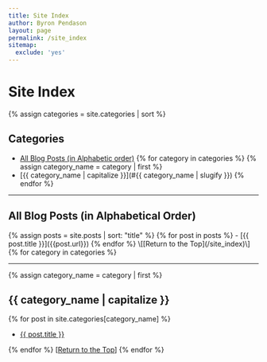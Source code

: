 ```yaml
---
title: Site Index
author: Byron Pendason
layout: page
permalink: /site_index
sitemap:
  exclude: 'yes'
---
```


# Site Index

{% assign categories = site.categories | sort %}

<!-- {% include search-form.html %} -->

## Categories
- [All Blog Posts (in Alphabetic order)](#all-blog-posts)
{% for category in categories %}
{% assign category_name = category | first %}
- [{{ category_name | capitalize }}](#{{ category_name | slugify }})
{% endfor %}
* * *
<h2 id="all-blog-posts"> All Blog Posts (in Alphabetical Order)</h2>
{% assign posts = site.posts | sort: "title" %}
{% for post in posts %}
- [{{ post.title }}]({{post.url}})
{% endfor %}
\[[Return to the Top](/site_index)\]
{% for category in categories %}

* * *

{% assign category_name = category | first %}

<h2 id="{{ category_name | slugify }}">{{ category_name | capitalize }}</h2>

{% for post in site.categories[category_name] %}

- [{{ post.title }}]({{post.url}})

{% endfor %}
\[[Return to the Top](/site_index)\]
{% endfor %}
